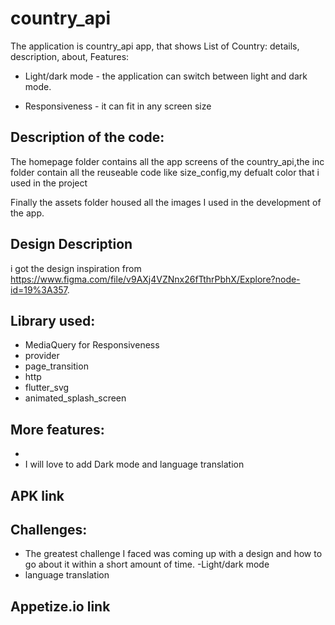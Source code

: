 # country_api

The application is country_api app, that shows List of Country: details, description, about,
Features:

- Light/dark mode - the application can switch between light and dark mode.

- Responsiveness - it can fit in any screen size

## Description of the code:

The homepage folder contains all the app screens of the country_api,the inc folder contain all the reuseable code like size_config,my defualt color that i used in the project

Finally the assets folder housed all the images I used in the development of the app.

## Design Description

i got the design inspiration from https://www.figma.com/file/v9AXj4VZNnx26fTthrPbhX/Explore?node-id=19%3A357.

## Library used:

- MediaQuery for Responsiveness
- provider
- page_transition
- http
- flutter_svg
- animated_splash_screen

## More features:

-
- I will love to add Dark mode and language translation

## APK link

<!-- https://drive.google.com/file/d/1GtZSKPUH7nnEB0fCWADUjB5XUYhELcka/view?usp=share_link -->

## Challenges:

- The greatest challenge I faced was coming up with a design and how to go about it within a short amount of time.
  -Light/dark mode
- language translation

## Appetize.io link

<!--
https://appetize.io/app/wsw6vjo3tc7prhmvcx3of3bsq4?device=pixel4&osVersion=11.0&scale=75
 -->
